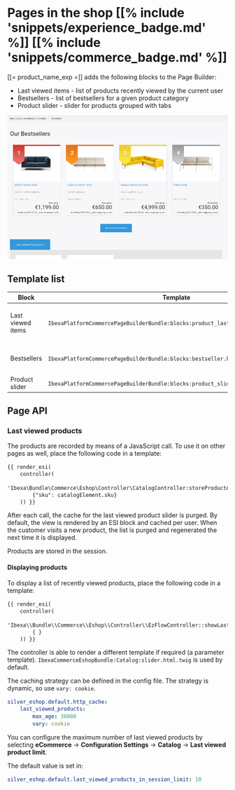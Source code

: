 # Pages in the shop [[% include 'snippets/experience_badge.md' %]] [[% include 'snippets/commerce_badge.md' %]]

[[= product_name_exp =]] adds the following blocks to the Page Builder:

- Last viewed items - list of products recently viewed by the current user
- Bestsellers - list of bestsellers for a given product category
- Product slider - slider for products grouped with tabs

![Page](img/page_1.png)  

## Template list

|Block|Template|Subtemplates|
|--- |--- |--- |
|Last viewed items|`IbexaPlatformCommercePageBuilderBundle:blocks:product_last_viewed_slider.html.twig`|Uses the `Ibexa\Bundle\Commerce\Eshop\Controller\EzFlowController:showLastViewedProducts` subcontroller and `Ibexa\Bundle\Commerce\Eshop\Controller\CatalogController:last_viewed_slider.html.twig` template|
|Bestsellers|`IbexaPlatformCommercePageBuilderBundle:blocks:bestseller.html.twig`|Uses the `Ibexa\Bundle\Commerce\Eshop\Controller\BestsellersController:getBestsellers` subcontroller and the `Ibexa\Bundle\Commerce\Eshop\Controller\BestsellersController:bestsellers_box.html.twig` template|
|Product slider|`IbexaPlatformCommercePageBuilderBundle:blocks:product_slider.html.twig`|Uses the `Ibexa\Bundle\Commerce\Eshop\Controller\EzFlowController:getSkuListByString` subcontroller|

## Page API

### Last viewed products

The products are recorded by means of a JavaScript call. To use it on other pages as well, place the following code in a template:

``` html+twig
{{ render_esi(
    controller(
        'Ibexa\Bundle\Commerce\Eshop\Controller\CatalogController:storeProductAsLastViewedAction',
        {"sku": catalogElement.sku}
    )) }}
```

After each call, the cache for the last viewed product slider is purged.
By default, the view is rendered by an ESI block and cached per user.
When the customer visits a new product, the list is purged and regenerated the next time it is displayed. 

Products are stored in the session.

#### Displaying products

To display a list of recently viewed products, place the following code in a template:

``` html+twig
{{ render_esi(
    controller(
        'Ibexa\\Bundle\\Commerce\\Eshop\\Controller\\EzFlowController::showLastViewedProductsAction',
        { }
    )) }}
```

The controller is able to render a different template if required (a parameter template).
`IbexaCommerceEshopBundle:Catalog:slider.html.twig` is used by default. 

The caching strategy can be defined in the config file. The strategy is dynamic, so use `vary: cookie`.

``` yaml
silver_eshop.default.http_cache:
    last_viewed_products:
        max_age: 36000
        vary: cookie
```

You can configure the maximum number of last viewed products by selecting
**eCommerce** -> **Configuration Settings** -> **Catalog** -> **Last viewed product limit**.

The default value is set in:

``` yaml
silver_eshop.default.last_viewed_products_in_session_limit: 10
```
